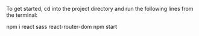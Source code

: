 To get started, cd into the project directory and run the following lines from the terminal:

npm i react sass react-router-dom
npm start

